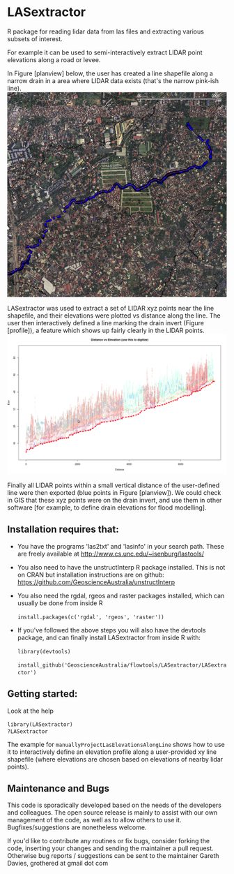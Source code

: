 LASextractor
============

R package for reading lidar data from las files and extracting various subsets of interest.

For example it can be used to semi-interactively extract LIDAR point elevations along a road or levee.

In Figure [planview] below, the user has created a line shapefile along a
narrow drain in a area where LIDAR data exists (that's the narrow pink-ish line).
![planview](Drain_GIS_Planview.png?raw=true) 

LASextractor was used to extract a set of LIDAR xyz points near the line
shapefile, and their elevations were plotted vs distance along the line. The
user then interactively defined a line marking the drain invert (Figure
[profile]), a feature which shows up fairly clearly in the LIDAR points.  
![profile](Drain_bedProfile.png?raw=true) 

Finally all LIDAR points within a small vertical distance of the user-defined
line were then exported (blue points in Figure [planview]).  We could check in
GIS that these xyz points were on the drain invert, and use them in other
software [for example, to define drain elevations for flood modelling].

Installation requires that:
---------------------------

- You have the programs 'las2txt' and 'lasinfo' in your search path. These are freely available at
http://www.cs.unc.edu/~isenburg/lastools/ 

- You also need to have the unstructInterp R package installed. This is not on
  CRAN but installation instructions are on github:
https://github.com/GeoscienceAustralia/unstructInterp

- You also need the rgdal, rgeos and raster packages installed, which can usually be done from inside R

    ``install.packages(c('rgdal', 'rgeos', 'raster'))``

- If you've followed the above steps you will also have the devtools package,
  and can finally install LASextractor from inside R with:

    ``library(devtools)``

    ``install_github('GeoscienceAustralia/flowtools/LASextractor/LASextractor')``

Getting started:
----------------
Look at the help
    
    library(LASextractor)
    ?LASextractor

The example for ``manuallyProjectLasElevationsAlongLine`` shows how to use it to
interactively define an elevation profile along a user-provided xy line
shapefile (where elevations are chosen based on elevations of nearby lidar
points).


Maintenance and Bugs
---------------------
This code is sporadically developed based on the needs of the developers and
colleagues. The open source release is mainly to assist with our own management
of the code, as well as to allow others to use it. Bugfixes/suggestions are
nonetheless welcome. 


If you'd like to contribute any routines or fix bugs, consider forking the
code, inserting your changes and sending the maintainer a pull request.
Otherwise bug reports / suggestions can be sent to the maintainer Gareth
Davies, grothered at gmail dot com
